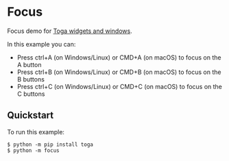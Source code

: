 # Focus

Focus demo for [Toga widgets and windows](https://toga.beeware.org).

In this example you can:

- Press ctrl+A (on Windows/Linux) or CMD+A (on macOS) to focus on the A button
- Press ctrl+B (on Windows/Linux) or CMD+B (on macOS) to focus on the B buttons
- Press ctrl+C (on Windows/Linux) or CMD+C (on macOS) to focus on the C buttons

## Quickstart

To run this example:

```
$ python -m pip install toga
$ python -m focus
```
